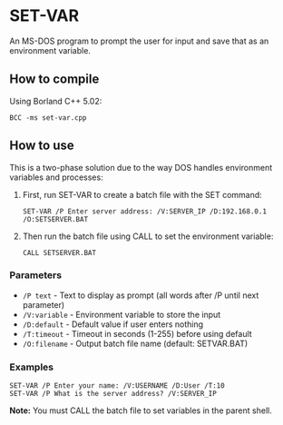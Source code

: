 # SET-VAR

An MS-DOS program to prompt the user for input and save that as an environment variable.

## How to compile

Using Borland C++ 5.02:

```
BCC -ms set-var.cpp
```

## How to use

This is a two-phase solution due to the way DOS handles environment variables and processes:

1. First, run SET-VAR to create a batch file with the SET command:
   ```
   SET-VAR /P Enter server address: /V:SERVER_IP /D:192.168.0.1 /O:SETSERVER.BAT
   ```

2. Then run the batch file using CALL to set the environment variable:
   ```
   CALL SETSERVER.BAT
   ```

### Parameters

- `/P text` - Text to display as prompt (all words after /P until next parameter)
- `/V:variable` - Environment variable to store the input
- `/D:default` - Default value if user enters nothing
- `/T:timeout` - Timeout in seconds (1-255) before using default
- `/O:filename` - Output batch file name (default: SETVAR.BAT)

### Examples

```
SET-VAR /P Enter your name: /V:USERNAME /D:User /T:10
SET-VAR /P What is the server address? /V:SERVER_IP
```

**Note:** You must CALL the batch file to set variables in the parent shell.